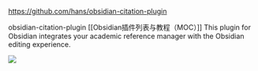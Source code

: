 https://github.com/hans/obsidian-citation-plugin

obsidian-citation-plugin [[Obsidian插件列表与教程（MOC）]]
This plugin for Obsidian integrates your academic reference manager with the Obsidian editing experience.


![](https://private-chenyongda.oss-cn-beijing.aliyuncs.com/img/20201210085336.png)
